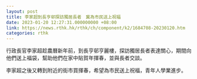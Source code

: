 ```yaml
---
layout: post
title: 李家超到長亨邨探訪獨居長者　冀為市民送上祝福
date: 2023-01-20 12:27:31.000000000 +08:00
link: https://news.rthk.hk/rthk/ch/component/k2/1684708-20230120.htm
categories: rthk
---
```


行政長官李家超趁農曆新年前，到長亨邨亨麗樓，探訪獨居長者表達關心，期間向他們送上福袋，幫助他們在家中貼賀年揮春，並與長者交談。

李家超之後又轉到附近的街市買揮春，希望為市民送上祝福，青年人學業進步。
